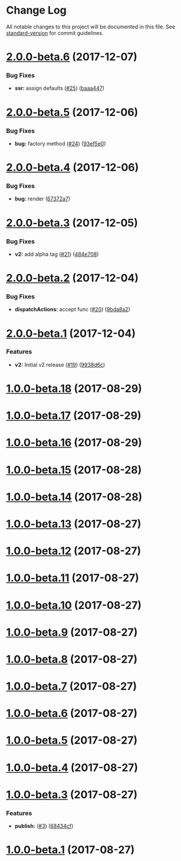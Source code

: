 # Change Log

All notable changes to this project will be documented in this file. See [standard-version](https://github.com/conventional-changelog/standard-version) for commit guidelines.

<a name="2.0.0-beta.6"></a>
# [2.0.0-beta.6](https://github.com/adam-26/react-router-dispatcher/compare/v2.0.0-beta.5...v2.0.0-beta.6) (2017-12-07)


### Bug Fixes

* **ssr:** assign defaults ([#25](https://github.com/adam-26/react-router-dispatcher/issues/25)) ([baaa447](https://github.com/adam-26/react-router-dispatcher/commit/baaa447))



<a name="2.0.0-beta.5"></a>
# [2.0.0-beta.5](https://github.com/adam-26/react-router-dispatcher/compare/v2.0.0-beta.4...v2.0.0-beta.5) (2017-12-06)


### Bug Fixes

* **bug:** factory method ([#24](https://github.com/adam-26/react-router-dispatcher/issues/24)) ([93ef5e0](https://github.com/adam-26/react-router-dispatcher/commit/93ef5e0))



<a name="2.0.0-beta.4"></a>
# [2.0.0-beta.4](https://github.com/adam-26/react-router-dispatcher/compare/v2.0.0-beta.3...v2.0.0-beta.4) (2017-12-06)


### Bug Fixes

* **bug:** render ([67372a7](https://github.com/adam-26/react-router-dispatcher/commit/67372a7))



<a name="2.0.0-beta.3"></a>
# [2.0.0-beta.3](https://github.com/adam-26/react-router-dispatcher/compare/v2.0.0-beta.2...v2.0.0-beta.3) (2017-12-05)


### Bug Fixes

* **v2:** add alpha tag ([#21](https://github.com/adam-26/react-router-dispatcher/issues/21)) ([484e708](https://github.com/adam-26/react-router-dispatcher/commit/484e708))



<a name="2.0.0-beta.2"></a>
# [2.0.0-beta.2](https://github.com/adam-26/react-router-dispatcher/compare/v2.0.0-beta.1...v2.0.0-beta.2) (2017-12-04)


### Bug Fixes

* **dispatchActions:** accept func ([#20](https://github.com/adam-26/react-router-dispatcher/issues/20)) ([9bda8a2](https://github.com/adam-26/react-router-dispatcher/commit/9bda8a2))



<a name="2.0.0-beta.1"></a>
# [2.0.0-beta.1](https://github.com/adam-26/react-router-dispatcher/compare/v1.0.0-beta.18...v2.0.0-beta.1) (2017-12-04)


### Features

* **v2:** Initial v2 release ([#19](https://github.com/adam-26/react-router-dispatcher/issues/19)) ([9938d6c](https://github.com/adam-26/react-router-dispatcher/commit/9938d6c))



<a name="1.0.0-beta.18"></a>
# [1.0.0-beta.18](https://github.com/adam-26/react-router-dispatcher/compare/v1.0.0-beta.17...v1.0.0-beta.18) (2017-08-29)



<a name="1.0.0-beta.17"></a>
# [1.0.0-beta.17](https://github.com/adam-26/react-router-dispatcher/compare/v1.0.0-beta.16...v1.0.0-beta.17) (2017-08-29)



<a name="1.0.0-beta.16"></a>
# [1.0.0-beta.16](https://github.com/adam-26/react-router-dispatcher/compare/v1.0.0-beta.15...v1.0.0-beta.16) (2017-08-29)



<a name="1.0.0-beta.15"></a>
# [1.0.0-beta.15](https://github.com/adam-26/react-router-dispatcher/compare/v1.0.0-beta.14...v1.0.0-beta.15) (2017-08-28)



<a name="1.0.0-beta.14"></a>
# [1.0.0-beta.14](https://github.com/adam-26/react-router-dispatcher/compare/v1.0.0-beta.13...v1.0.0-beta.14) (2017-08-28)



<a name="1.0.0-beta.13"></a>
# [1.0.0-beta.13](https://github.com/adam-26/react-router-dispatcher/compare/v1.0.0-beta.12...v1.0.0-beta.13) (2017-08-27)



<a name="1.0.0-beta.12"></a>
# [1.0.0-beta.12](https://github.com/adam-26/react-router-dispatcher/compare/v1.0.0-beta.11...v1.0.0-beta.12) (2017-08-27)



<a name="1.0.0-beta.11"></a>
# [1.0.0-beta.11](https://github.com/adam-26/react-router-dispatcher/compare/v1.0.0-beta.10...v1.0.0-beta.11) (2017-08-27)



<a name="1.0.0-beta.10"></a>
# [1.0.0-beta.10](https://github.com/adam-26/react-router-dispatcher/compare/v1.0.0-beta.9...v1.0.0-beta.10) (2017-08-27)



<a name="1.0.0-beta.9"></a>
# [1.0.0-beta.9](https://github.com/adam-26/react-router-dispatcher/compare/v1.0.0-beta.8...v1.0.0-beta.9) (2017-08-27)



<a name="1.0.0-beta.8"></a>
# [1.0.0-beta.8](https://github.com/adam-26/react-router-dispatcher/compare/v1.0.0-beta.7...v1.0.0-beta.8) (2017-08-27)



<a name="1.0.0-beta.7"></a>
# [1.0.0-beta.7](https://github.com/adam-26/react-router-dispatcher/compare/v1.0.0-beta.6...v1.0.0-beta.7) (2017-08-27)



<a name="1.0.0-beta.6"></a>
# [1.0.0-beta.6](https://github.com/adam-26/react-router-dispatcher/compare/v1.0.0-beta.5...v1.0.0-beta.6) (2017-08-27)



<a name="1.0.0-beta.5"></a>
# [1.0.0-beta.5](https://github.com/adam-26/react-router-dispatcher/compare/v1.0.0-beta.4...v1.0.0-beta.5) (2017-08-27)



<a name="1.0.0-beta.4"></a>
# [1.0.0-beta.4](https://github.com/adam-26/react-router-dispatcher/compare/v1.0.0-beta.3...v1.0.0-beta.4) (2017-08-27)



<a name="1.0.0-beta.3"></a>
# [1.0.0-beta.3](https://github.com/adam-26/react-router-dispatcher/compare/v1.0.0-beta.1...v1.0.0-beta.3) (2017-08-27)


### Features

* **publish:** ([#3](https://github.com/adam-26/react-router-dispatcher/issues/3)) ([68434cf](https://github.com/adam-26/react-router-dispatcher/commit/68434cf))



<a name="1.0.0-beta.1"></a>
# [1.0.0-beta.1](https://github.com/adam-26/react-router-dispatcher/compare/v5.1.0...v1.0.0-beta.1) (2017-08-27)
